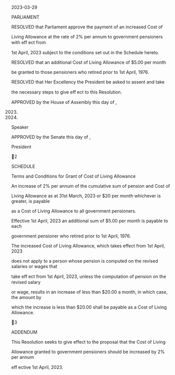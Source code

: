 2023-03-29

PARLIAMENT

RESOLVED  that  Parliament  approve  the  payment  of  an  increased  Cost  of

Living Allowance  at  the  rate  of  2%  per  annum  to  government  pensioners  with  eﬀ ect  from

1st April, 2023 subject to the conditions set out in the Schedule hereto.

RESOLVED that an additional Cost of Living Allowance of $5.00 per month

be granted to those pensioners who retired prior to 1st April, 1976.

RESOLVED  that  Her  Excellency  the  President  be  asked  to  assent  and  take

the necessary steps to give eﬀ ect to this Resolution.

APPROVED by the House of Assembly this          day of                                     ,

2023.

2023.

Speaker

APPROVED  by  the  Senate  this                            day  of                                                    ,

President

2

SCHEDULE

Terms and Conditions for Grant of Cost of Living Allowance

  An  increase  of  2%  per  annum  of  the  cumulative  sum  of  pension  and  Cost  of

Living Allowance  as  at  31st  March,  2023  or  $20  per  month  whichever  is  greater,  is  payable

as a Cost of Living Allowance to all government pensioners.

Effective  1st April,  2023  an  additional  sum  of  $5.00  per  month  is  payable  to  each

government pensioner who retired prior to 1st April, 1976.

The  increased  Cost  of  Living Allowance,  which  takes  effect  from  1st April,  2023

does not apply to a person whose pension is computed on the revised salaries or wages that

take  eﬀ ect  from  1st April,  2023,  unless  the  computation  of  pension  on  the  revised  salary

or  wage,  results  in  an  increase  of  less  than  $20.00  a  month,  in  which  case,  the  amount  by

which  the  increase  is  less  than  $20.00  shall  be  payable  as  a  Cost  of  Living Allowance.

3

ADDENDUM

This  Resolution  seeks  to  give  effect  to  the  proposal  that  the  Cost  of  Living

Allowance  granted  to  government  pensioners  should  be  increased  by  2%  per  annum

eﬀ ective  1st April, 2023.

